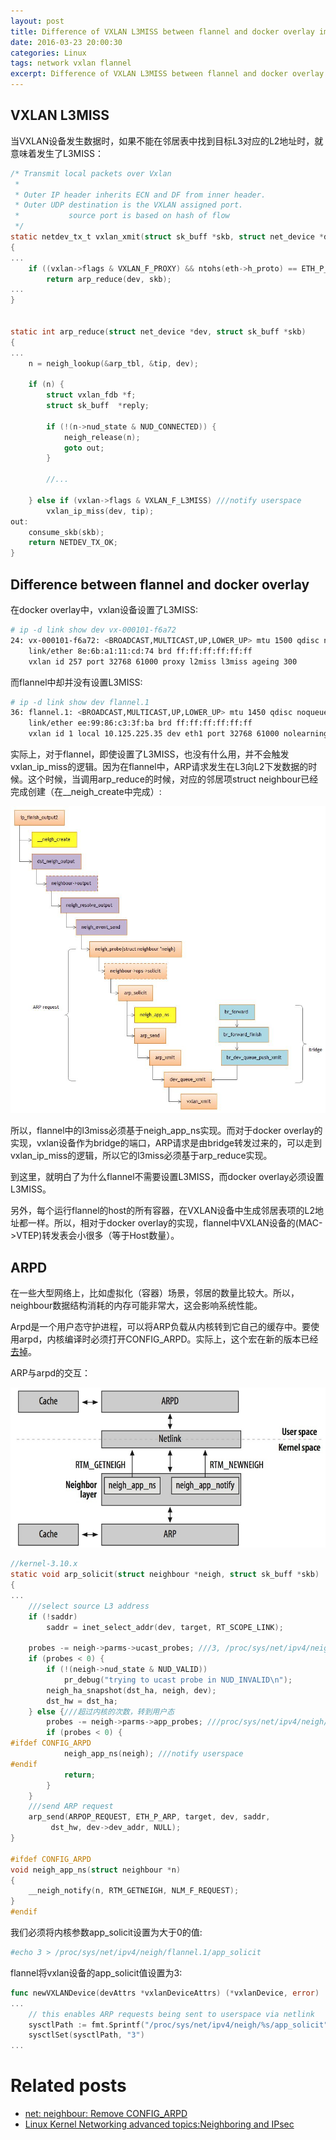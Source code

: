```yaml
---
layout: post
title: Difference of VXLAN L3MISS between flannel and docker overlay implementation
date: 2016-03-23 20:00:30
categories: Linux
tags: network vxlan flannel
excerpt: Difference of VXLAN L3MISS between flannel and docker overlay implementation
---
```


## VXLAN L3MISS

当VXLAN设备发生数据时，如果不能在邻居表中找到目标L3对应的L2地址时，就意味着发生了L3MISS：

```c
/* Transmit local packets over Vxlan
 *
 * Outer IP header inherits ECN and DF from inner header.
 * Outer UDP destination is the VXLAN assigned port.
 *           source port is based on hash of flow
 */
static netdev_tx_t vxlan_xmit(struct sk_buff *skb, struct net_device *dev)
{
...
	if ((vxlan->flags & VXLAN_F_PROXY) && ntohs(eth->h_proto) == ETH_P_ARP)
		return arp_reduce(dev, skb);
...
}


static int arp_reduce(struct net_device *dev, struct sk_buff *skb)
{
...
	n = neigh_lookup(&arp_tbl, &tip, dev);

	if (n) {
		struct vxlan_fdb *f;
		struct sk_buff	*reply;

		if (!(n->nud_state & NUD_CONNECTED)) {
			neigh_release(n);
			goto out;
		}

		//...

	} else if (vxlan->flags & VXLAN_F_L3MISS) ///notify userspace
		vxlan_ip_miss(dev, tip);
out:
	consume_skb(skb);
	return NETDEV_TX_OK;
}
```

## Difference between flannel and docker overlay

在docker overlay中，vxlan设备设置了L3MISS:

```sh
# ip -d link show dev vx-000101-f6a72
24: vx-000101-f6a72: <BROADCAST,MULTICAST,UP,LOWER_UP> mtu 1500 qdisc noqueue master ov-000101-f6a72 state UNKNOWN 
    link/ether 8e:6b:a1:11:cd:74 brd ff:ff:ff:ff:ff:ff
    vxlan id 257 port 32768 61000 proxy l2miss l3miss ageing 300
```

而flannel中却并没有设置L3MISS:

```sh
# ip -d link show dev flannel.1
36: flannel.1: <BROADCAST,MULTICAST,UP,LOWER_UP> mtu 1450 qdisc noqueue state UNKNOWN 
    link/ether ee:99:86:c3:3f:ba brd ff:ff:ff:ff:ff:ff
    vxlan id 1 local 10.125.225.35 dev eth1 port 32768 61000 nolearning ageing 300 
```

实际上，对于flannel，即使设置了L3MISS，也没有什么用，并不会触发vxlan_ip_miss的逻辑。因为在flannel中，ARP请求发生在L3向L2下发数据的时候。这个时候，当调用arp_reduce的时候，对应的邻居项struct neighbour已经完成创建（在__neigh_create中完成）:

![](/assets/vxlan_l3miss/vxlan-l3miss-01.jpg)

所以，flannel中的l3miss必须基于neigh_app_ns实现。而对于docker overlay的实现，vxlan设备作为bridge的端口，ARP请求是由bridge转发过来的，可以走到vxlan_ip_miss的逻辑，所以它的l3miss必须基于arp_reduce实现。

到这里，就明白了为什么flannel不需要设置L3MISS，而docker overlay必须设置L3MISS。

另外，每个运行flannel的host的所有容器，在VXLAN设备中生成邻居表项的L2地址都一样。所以，相对于docker overlay的实现，flannel中VXLAN设备的(MAC->VTEP)转发表会小很多（等于Host数量）。

## ARPD

在一些大型网络上，比如虚拟化（容器）场景，邻居的数量比较大。所以，neighbour数据结构消耗的内存可能非常大，这会影响系统性能。

Arpd是一个用户态守护进程，可以将ARP负载从内核转到它自己的缓存中。要使用arpd，内核编译时必须打开CONFIG_ARPD。实际上，这个宏在新的版本已经[去掉](https://lkml.org/lkml/2013/8/29/98)。

ARP与arpd的交互：
 
![](/assets/vxlan_l3miss/vxlan-l3miss-00.jpg)

```c
//kernel-3.10.x
static void arp_solicit(struct neighbour *neigh, struct sk_buff *skb)
{
...
	///select source L3 address
	if (!saddr)
		saddr = inet_select_addr(dev, target, RT_SCOPE_LINK);

	probes -= neigh->parms->ucast_probes; ///3, /proc/sys/net/ipv4/neigh/$NIC/ucast_solicit
	if (probes < 0) {
		if (!(neigh->nud_state & NUD_VALID))
			pr_debug("trying to ucast probe in NUD_INVALID\n");
		neigh_ha_snapshot(dst_ha, neigh, dev);
		dst_hw = dst_ha;
	} else {///超过内核的次数，转到用户态
		probes -= neigh->parms->app_probes; ///proc/sys/net/ipv4/neigh/$NIC/app_solicit
		if (probes < 0) {
#ifdef CONFIG_ARPD
			neigh_app_ns(neigh); ///notify userspace
#endif
			return;
		}
	}
	///send ARP request
	arp_send(ARPOP_REQUEST, ETH_P_ARP, target, dev, saddr,
		 dst_hw, dev->dev_addr, NULL);
}

#ifdef CONFIG_ARPD
void neigh_app_ns(struct neighbour *n)
{
	__neigh_notify(n, RTM_GETNEIGH, NLM_F_REQUEST);
}
#endif
```

我们必须将内核参数app_solicit设置为大于0的值:
```sh
#echo 3 > /proc/sys/net/ipv4/neigh/flannel.1/app_solicit
```
flannel将vxlan设备的app_solicit值设置为3:

```go	
func newVXLANDevice(devAttrs *vxlanDeviceAttrs) (*vxlanDevice, error)
...
	// this enables ARP requests being sent to userspace via netlink
	sysctlPath := fmt.Sprintf("/proc/sys/net/ipv4/neigh/%s/app_solicit", devAttrs.name)
	sysctlSet(sysctlPath, "3")
...
```

# Related posts

* [net: neighbour: Remove CONFIG_ARPD](https://lkml.org/lkml/2013/8/29/98)
* [Linux Kernel Networking­ advanced topics:Neighboring and IPsec](http://www.haifux.org/lectures/180/netLec2.pdf)
